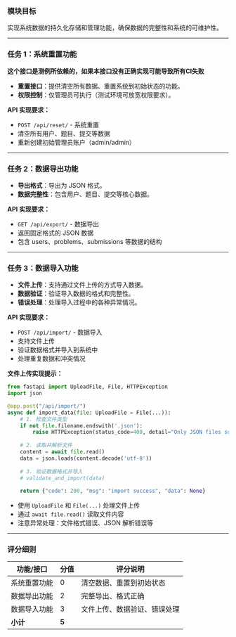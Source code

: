 <!-- ## Step 6：持久化与安全控制

--- -->

### 模块目标

实现系统数据的持久化存储和管理功能，确保数据的完整性和系统的可维护性。

---

### 任务 1：系统重置功能

**这个接口是测例所依赖的，如果本接口没有正确实现可能导致所有CI失败**

- **重置接口**：提供清空所有数据、重置系统到初始状态的功能。
- **权限控制**：仅管理员可执行（测试环境可放宽权限要求）。

**API 实现要求：**

- `POST /api/reset/` - 系统重置
- 清空所有用户、题目、提交等数据
- 重新创建初始管理员账户（admin/admin）

---

### 任务 2：数据导出功能

- **导出格式**：导出为 JSON 格式。
- **数据完整性**：包含用户、题目、提交等核心数据。

**API 实现要求：**

- `GET /api/export/` - 数据导出
- 返回固定格式的 JSON 数据
- 包含 users、problems、submissions 等数据的结构

---

### 任务 3：数据导入功能

- **文件上传**：支持通过文件上传的方式导入数据。
- **数据验证**：验证导入数据的格式和完整性。
- **错误处理**：处理导入过程中的各种异常情况。

**API 实现要求：**

- `POST /api/import/` - 数据导入
- 支持文件上传
- 验证数据格式并导入到系统中
- 处理重复数据和冲突情况

**文件上传实现提示：**

```python
from fastapi import UploadFile, File, HTTPException
import json

@app.post("/api/import/")
async def import_data(file: UploadFile = File(...)):
    # 1. 检查文件类型
    if not file.filename.endswith('.json'):
        raise HTTPException(status_code=400, detail="Only JSON files supported")
    
    # 2. 读取并解析文件
    content = await file.read()
    data = json.loads(content.decode('utf-8'))
    
    # 3. 验证数据格式并导入
    # validate_and_import(data)
    
    return {"code": 200, "msg": "import success", "data": None}
```

- 使用 `UploadFile` 和 `File(...)` 处理文件上传
- 通过 `await file.read()` 读取文件内容
- 注意异常处理：文件格式错误、JSON 解析错误等

---

### 评分细则

| 功能/接口                | 分值    | 评分说明                         |
|--------------------------|-------|----------------------------------|
| 系统重置功能             | 0     | 清空数据、重置到初始状态          |
| 数据导出功能             | 2     | 完整导出、格式正确               |
| 数据导入功能             | 3     | 文件上传、数据验证、错误处理      |
| **小计**                 | **5** |                                  |